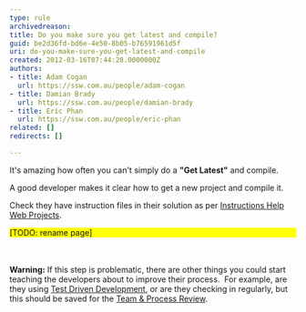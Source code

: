 ```yaml
---
type: rule
archivedreason: 
title: Do you make sure you get latest and compile?
guid: be2d36fd-bd6e-4e50-8b05-b76591961d5f
uri: do-you-make-sure-you-get-latest-and-compile
created: 2012-03-16T07:44:28.0000000Z
authors:
- title: Adam Cogan
  url: https://ssw.com.au/people/adam-cogan
- title: Damian Brady
  url: https://ssw.com.au/people/damian-brady
- title: Eric Phan
  url: https://ssw.com.au/people/eric-phan
related: []
redirects: []

---
```



<p>It's amazing how often you can't simply do a <strong>&quot;</strong><strong>Get Latest&quot;</strong> and compile.</p>
<div>​A good developer makes it clear how to get a new project and compile it.</div>
<p>Check they have instruction files in their solution as per <a href="/SoftwareDevelopment/RulesToBetterDotNETProjects/Pages/DoYouMakeInstructions.aspx">Instructions Help Web Projects</a>.</p>
<div style="background-color&#58;#ffff00;"><span style="background-color&#58;#ffff00;">[TODO&#58; rename page]</span></div>
<br><excerpt class='endintro'></excerpt><br>
<p><strong>Warning&#58;</strong> If this step is problematic, there are other things you could start teaching&#160;the developers about to improve their process.&#160; For example, are they using <a href="/TFS/RulesToBetterVersionControlwithTFS(AKASourceControl)/Pages/TestDrivenProcess.aspx">Test Driven Development</a>, or are they checking in regularly, but this should be saved for the <a href="http&#58;//www.ssw.com.au/ssw/Consulting/SoftwareAudit.aspx">Team&#160;&amp;&#160;Process Review</a>.&#160;</p>


